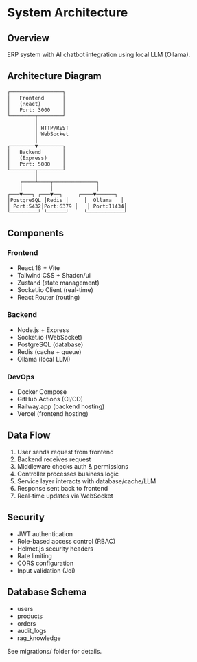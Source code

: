 # System Architecture

## Overview

ERP system with AI chatbot integration using local LLM (Ollama).

## Architecture Diagram

```
┌─────────────────┐
│   Frontend      │
│   (React)       │
│   Port: 3000    │
└────────┬────────┘
         │
         │ HTTP/REST
         │ WebSocket
         │
┌────────▼────────┐
│   Backend       │
│   (Express)     │
│   Port: 5000    │
└────────┬────────┘
         │
    ┌────┴────┬──────────────┐
    │         │              │
┌───▼───┐ ┌───▼──┐     ┌────▼──────┐
│PostgreSQL │Redis │     │  Ollama   │
│ Port:5432│Port:6379 │   │ Port:11434│
└─────────┘ └──────┘     └────────────┘
```

## Components

### Frontend
- React 18 + Vite
- Tailwind CSS + Shadcn/ui
- Zustand (state management)
- Socket.io Client (real-time)
- React Router (routing)

### Backend
- Node.js + Express
- Socket.io (WebSocket)
- PostgreSQL (database)
- Redis (cache + queue)
- Ollama (local LLM)

### DevOps
- Docker Compose
- GitHub Actions (CI/CD)
- Railway.app (backend hosting)
- Vercel (frontend hosting)

## Data Flow

1. User sends request from frontend
2. Backend receives request
3. Middleware checks auth & permissions
4. Controller processes business logic
5. Service layer interacts with database/cache/LLM
6. Response sent back to frontend
7. Real-time updates via WebSocket

## Security

- JWT authentication
- Role-based access control (RBAC)
- Helmet.js security headers
- Rate limiting
- CORS configuration
- Input validation (Joi)

## Database Schema

- users
- products
- orders
- audit_logs
- rag_knowledge

See migrations/ folder for details.

